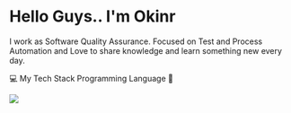 # Hello Guys.. I'm Okinr

I work as Software Quality Assurance.
Focused on Test and Process Automation and Love to share knowledge and learn something new every day.

💻 My Tech Stack
Programming Language 🚀
<p>
  <a href="https://skillicons.dev">
    <img src="https://skillicons.dev/icons?i=git,kubernetes,docker,c,vim" />
  </a>
</p>



<!---
okinrtestcase/okinrtestcase is a ✨ special ✨ repository because its `README.md` (this file) appears on your GitHub profile.
You can click the Preview link to take a look at your changes.
--->
